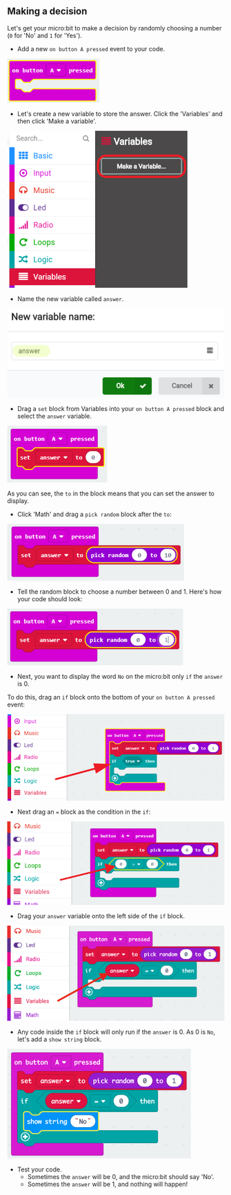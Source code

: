 ## Making a decision

Let's get your micro:bit to make a decision by randomly choosing a number (`0` for 'No' and `1` for 'Yes').

+ Add a new `on button A pressed` event to your code.

![צילום מסך](images/fortune-on-a-pressed.png)

+ Let's create a new variable to store the answer. Click the 'Variables' and then click 'Make a variable'.

![צילום מסך](images/fortune-variables.png)

+ Name the new variable called `answer`.

![צילום מסך](images/fortune-answer.png)

+ Drag a `set` block from Variables into your `on button A pressed` block and select the `answer` variable.

![צילום מסך](images/fortune-set.png)

As you can see, the `to` in the block means that you can set the answer to display.

+ Click 'Math' and drag a `pick random` block after the `to`:

![צילום מסך](images/fortune-random.png)

+ Tell the random block to choose a number between 0 and 1. Here's how your code should look:

![צילום מסך](images/fortune-random-1.png)

+ Next, you want to display the word `No` on the micro:bit only `if` the `answer` is 0.

To do this, drag an `if` block onto the bottom of your `on button A pressed` event:

![צילום מסך](images/fortune-if.png)

+ Next drag an `=` block as the condition in the `if`:

![צילום מסך](images/fortune-equals.png)

+ Drag your `answer` variable onto the left side of the `if` block.

![צילום מסך](images/fortune-if-finished.png)

+ Any code inside the `if` block will only run if the `answer` is 0. As 0 is `No`, let's add a `show string` block.

![צילום מסך](images/fortune-no.png)

+ Test your code. 
    + Sometimes the `answer` will be 0, and the micro:bit should say 'No'.
    + Sometimes the `answer` will be 1, and nothing will happen!